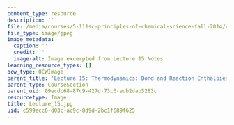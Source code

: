 ```yaml
---
content_type: resource
description: ''
file: /media/courses/5-111sc-principles-of-chemical-science-fall-2014/c599ecc6d03cac9c8d9d2bc1f689f625_Lecture_15.jpg
file_type: image/jpeg
image_metadata:
  caption: ''
  credit: ''
  image-alt: Image excerpted from Lecture 15 Notes
learning_resource_types: []
ocw_type: OCWImage
parent_title: 'Lecture 15: Thermodynamics: Bond and Reaction Enthalpies'
parent_type: CourseSection
parent_uid: 09ecdc68-87c9-427d-73c0-edb2dab5283c
resourcetype: Image
title: Lecture_15.jpg
uid: c599ecc6-d03c-ac9c-8d9d-2bc1f689f625
---
```

